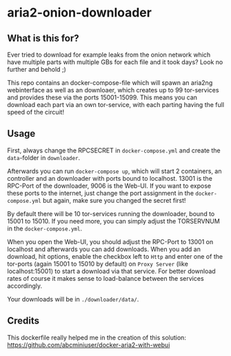 # aria2-onion-downloader
## What is this for?
Ever tried to download for example leaks from the onion network which have multiple parts with multiple GBs for each file and it took days? Look no further and behold ;)

This repo contains an docker-compose-file which will spawn an aria2ng webinterface as well as an downloaer, which creates up to 99 tor-services and provides these via the ports 15001-15099. This means you can download each part via an own tor-service, with each parting having the full speed of the circuit!

## Usage
First, always change the RPCSECRET in `docker-compose.yml` and create the `data`-folder in `downloader`.

Afterwards you can run `docker-compose up`, which will start 2 containers, an controller and an downloader with ports bound to localhost. 13001 is the RPC-Port of the downloader, 9006 is the Web-UI. If you want to expose these ports to the internet, just change the port assignment in the `docker-compose.yml` but again, make sure you changed the secret first!

By default there will be 10 tor-services running the downloader, bound to 15001 to 15010. If you need more, you can simply adjust the TORSERVNUM in the `docker-compose.yml`.

When you open the Web-UI, you should adjust the RPC-Port to 13001 on localhost and afterwards you can add downloads. When you add an download, hit options, enable the checkbox left to `Http` and enter one of the tor-ports (again 15001 to 15010 by default) on `Proxy Server` (like localhost:15001) to start a download via that service. For better download rates of course it makes sense to load-balance between the services accordingly. 

Your downloads will be in `./downloader/data/`.

## Credits
This dockerfile really helped me in the creation of this solution:
https://github.com/abcminiuser/docker-aria2-with-webui


